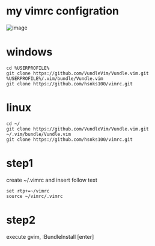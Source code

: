 # my vimrc configration
![image](https://cloud.githubusercontent.com/assets/3623889/25554361/6eef0350-2d06-11e7-89ad-ab645dfaf0e3.png)


# windows
```
cd %USERPROFILE%
git clone https://github.com/VundleVim/Vundle.vim.git %USERPROFILE%/.vim/bundle/Vundle.vim
git clone https://github.com/hsnks100/vimrc.git
```

# linux
```
cd ~/
git clone https://github.com/VundleVim/Vundle.vim.git ~/.vim/bundle/Vundle.vim
git clone https://github.com/hsnks100/vimrc.git
```

# step1

create ~/.vimrc and insert follow text

``` 
set rtp+=~/vimrc  
source ~/vimrc/.vimrc 
```



# step2
execute gvim, :BundleInstall [enter]



